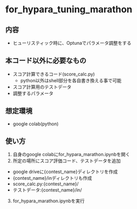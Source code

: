 # for_hypara_tuning_marathon

## 内容
- ヒューリスティック時に、Optunaでパラメータ調整をする

## 本コード以外に必要なもの
- スコア計算できるコード(score_calc.py)
  - python以外はshell部分を各自書き換える事で可能
- スコア計算用のテストデータ
- 調整するパラメータ
    
## 想定環境
- google colab(python)

## 使い方
1. 自身のgoogle colabにfor_hypara_marathon.ipynbを開く
2. 所定の場所にスコア評価コード、テストデータを追加
  - google driveに{contest_name}ディレクトリを作成
  - {contest_name}/inディレクトリも作成
  - score_calc.py:{contest_name}/
  - テストデータ:{contest_name}/in/
3. for_hypara_marathon.ipynbを実行

